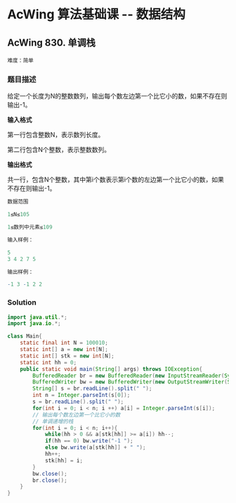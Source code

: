 # AcWing 算法基础课 -- 数据结构

## AcWing 830. 单调栈 

`难度：简单`

### 题目描述

给定一个长度为N的整数数列，输出每个数左边第一个比它小的数，如果不存在则输出-1。

**输入格式**

第一行包含整数N，表示数列长度。

第二行包含N个整数，表示整数数列。

**输出格式**

共一行，包含N个整数，其中第i个数表示第i个数的左边第一个比它小的数，如果不存在则输出-1。

```r
数据范围

1≤N≤105

1≤数列中元素≤109

输入样例：

5
3 4 2 7 5

输出样例：

-1 3 -1 2 2
```

### Solution

```java
import java.util.*;
import java.io.*;

class Main{
    static final int N = 100010;
    static int[] a = new int[N];
    static int[] stk = new int[N];
    static int hh = 0;
    public static void main(String[] args) throws IOException{
        BufferedReader br = new BufferedReader(new InputStreamReader(System.in));
        BufferedWriter bw = new BufferedWriter(new OutputStreamWriter(System.out));
        String[] s = br.readLine().split(" ");
        int n = Integer.parseInt(s[0]);
        s = br.readLine().split(" ");
        for(int i = 0; i < n; i ++) a[i] = Integer.parseInt(s[i]);
        // 输出每个数左边第一个比它小的数
        // 单调递增的栈
        for(int i = 0; i < n; i++){
            while(hh > 0 && a[stk[hh]] >= a[i]) hh--;
            if(hh == 0) bw.write("-1 ");
            else bw.write(a[stk[hh]] + " ");
            hh++;
            stk[hh] = i;
        }
        bw.close();
        br.close();
    }
}
```